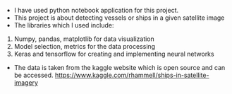 * I have used python notebook application for this project.
* This project is about detecting vessels or ships in a given satellite image
* The libraries which I used include: 
1. Numpy, pandas, matplotlib for data visualization
2. Model selection, metrics for the data processing
3. Keras and tensorflow for creating and implementing neural networks

* The data is taken from the kaggle website which is open source and can be accessed.
https://www.kaggle.com/rhammell/ships-in-satellite-imagery
